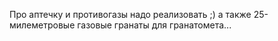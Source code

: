 Про аптечку и противогазы надо реализовать ;) а также 25-милеметровые
газовые гранаты для гранатомета...